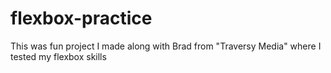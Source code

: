 # flexbox-practice
This was fun project I made along with Brad from "Traversy Media" where I tested my flexbox skills

